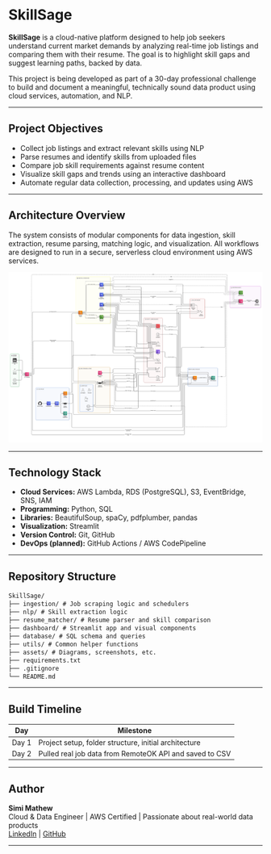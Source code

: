 # SkillSage

**SkillSage** is a cloud-native platform designed to help job seekers understand current market demands by analyzing real-time job listings and comparing them with their resume. The goal is to highlight skill gaps and suggest learning paths, backed by data.

This project is being developed as part of a 30-day professional challenge to build and document a meaningful, technically sound data product using cloud services, automation, and NLP.

---

## Project Objectives

- Collect job listings and extract relevant skills using NLP
- Parse resumes and identify skills from uploaded files
- Compare job skill requirements against resume content
- Visualize skill gaps and trends using an interactive dashboard
- Automate regular data collection, processing, and updates using AWS

---

## Architecture Overview

The system consists of modular components for data ingestion, skill extraction, resume parsing, matching logic, and visualization. All workflows are designed to run in a secure, serverless cloud environment using AWS services.

![Architecture](assets/architecture-v1.png)

---

## Technology Stack

- **Cloud Services:** AWS Lambda, RDS (PostgreSQL), S3, EventBridge, SNS, IAM
- **Programming:** Python, SQL
- **Libraries:** BeautifulSoup, spaCy, pdfplumber, pandas
- **Visualization:** Streamlit
- **Version Control:** Git, GitHub
- **DevOps (planned):** GitHub Actions / AWS CodePipeline

---

## Repository Structure

```
SkillSage/
├── ingestion/ # Job scraping logic and schedulers
├── nlp/ # Skill extraction logic
├── resume_matcher/ # Resume parser and skill comparison
├── dashboard/ # Streamlit app and visual components
├── database/ # SQL schema and queries
├── utils/ # Common helper functions
├── assets/ # Diagrams, screenshots, etc.
├── requirements.txt
├── .gitignore
└── README.md
```


---

## Build Timeline

| Day | Milestone |
|-----|-----------|
| Day 1 | Project setup, folder structure, initial architecture |
| Day 2 | Pulled real job data from RemoteOK API and saved to CSV |


---

## Author

**Simi Mathew**  
Cloud & Data Engineer | AWS Certified | Passionate about real-world data products  
[LinkedIn](https://www.linkedin.com/in/-simi-mathew) | [GitHub](https://github.com/simimathew1898)

---

